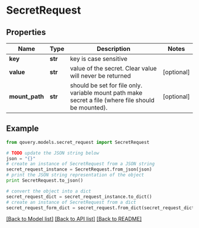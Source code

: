 # SecretRequest


## Properties
Name | Type | Description | Notes
------------ | ------------- | ------------- | -------------
**key** | **str** | key is case sensitive | 
**value** | **str** | value of the secret. Clear value will never be returned | [optional] 
**mount_path** | **str** | should be set for file only. variable mount path make secret a file (where file should be mounted). | [optional] 

## Example

```python
from qovery.models.secret_request import SecretRequest

# TODO update the JSON string below
json = "{}"
# create an instance of SecretRequest from a JSON string
secret_request_instance = SecretRequest.from_json(json)
# print the JSON string representation of the object
print SecretRequest.to_json()

# convert the object into a dict
secret_request_dict = secret_request_instance.to_dict()
# create an instance of SecretRequest from a dict
secret_request_form_dict = secret_request.from_dict(secret_request_dict)
```
[[Back to Model list]](../README.md#documentation-for-models) [[Back to API list]](../README.md#documentation-for-api-endpoints) [[Back to README]](../README.md)


